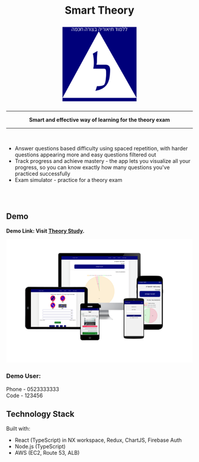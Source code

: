 <h1 align="center">

  Smart Theory


  <img src="assets/logo.png" width="200" height="200">
  <br>
</h1>

<hr>
<p style="text-align: center; font-weight: bold;">Smart and effective way of learning for the theory exam
</p>
<hr>
<br>

* Answer questions based difficulty using spaced repetition, with harder questions appearing more and easy questions filtered out
* Track progress and achieve mastery - the app lets you visualize all your progress, so you can know exactly how many questions you've practiced successfully
* Exam simulator - practice for a theory exam
<br>
<br>

<h2>Demo</h2>


**Demo Link: Visit [Theory Study](https://theory-study.vercel.app/).**

<img src="assets/app.png" >

### Demo User:
Phone - 0523333333
<br>
Code - 123456


<h2>Technology Stack</h2>

Built with:
* React (TypeScript) in NX workspace, Redux, ChartJS, Firebase Auth
* Node.js (TypeScript)
* AWS (EC2, Route 53, ALB)




